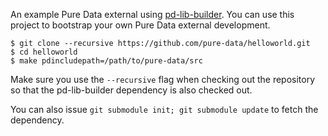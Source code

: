 An example Pure Data external using [pd-lib-builder](https://github.com/pure-data/pd-lib-builder). You can use this project to bootstrap your own Pure Data external development.

	$ git clone --recursive https://github.com/pure-data/helloworld.git
	$ cd helloworld
	$ make pdincludepath=/path/to/pure-data/src

Make sure you use the `--recursive` flag when checking out the repository so that the pd-lib-builder dependency is also checked out.

You can also issue `git submodule init; git submodule update` to fetch the dependency.
